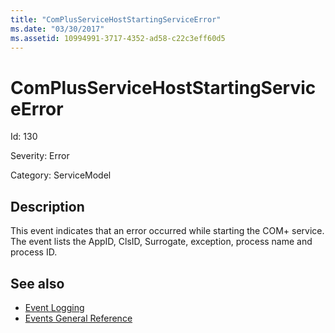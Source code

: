 ```yaml
---
title: "ComPlusServiceHostStartingServiceError"
ms.date: "03/30/2017"
ms.assetid: 10994991-3717-4352-ad58-c22c3eff60d5
---
```

# ComPlusServiceHostStartingServiceError
Id: 130  
  
 Severity: Error  
  
 Category: ServiceModel  
  
## Description  
 This event indicates that an error occurred while starting the COM+ service. The event lists the AppID, ClsID, Surrogate, exception, process name and process ID.  
  
## See also

- [Event Logging](index.md)
- [Events General Reference](events-general-reference.md)
